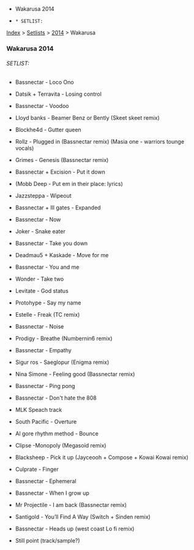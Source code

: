   * Wakarusa 2014
  *     * SETLIST:

[Index](https://www.reddit.com/r/bassnectar/wiki/index) >
[Setlists](https://www.reddit.com/r/bassnectar/wiki/interactive/setlists) >
[2014](https://www.reddit.com/r/bassnectar/wiki/interactive/setlists/2014) >
Wakarusa

### Wakarusa 2014

###### SETLIST:

  * Bassnectar - Loco Ono 

  * Datsik + Terravita - Losing control 

  * Bassnectar - Voodoo

  * Lloyd banks - Beamer Benz or Bently (Skeet skeet remix)

  * Blockhe4d - Gutter queen 

  * Rollz - Plugged in (Bassnectar remix) (Masia one - warriors tounge vocals)

  * Grimes - Genesis (Bassnectar remix)

  * Bassnectar + Excision - Put it down 

  * (Mobb Deep - Put em in their place: lyrics)

  * Jazzsteppa - Wipeout 

  * Bassnectar + Ill gates - Expanded 

  * Bassnectar - Now

  * Joker - Snake eater 

  * Bassnectar - Take you down 

  * Deadmau5 + Kaskade - Move for me

  * Bassnectar - You and me 

  * Wonder - Take two

  * Levitate - God status 

  * Protohype - Say my name 

  * Estelle - Freak (TC remix)

  * Bassnectar - Noise 

  * Prodigy - Breathe (Numbernin6 remix)

  * Bassnectar - Empathy 

  * Sigur ros - Saeglopur (Enigma remix)

  * Nina Simone - Feeling good (Bassnectar remix)

  * Bassnectar - Ping pong 

  * Bassnectar - Don't hate the 808

  * MLK Speach track 

  * South Pacific - Overture

  * Al gore rhythm method - Bounce

  * Clipse -Monopoly (Megasoid remix)

  * Blacksheep - Pick it up (Jayceooh + Compose + Kowai Kowai remix)

  * Culprate - Finger 

  * Bassnectar - Ephemeral 

  * Bassnectar - When I grow up 

  * Mr Projectile - I am back (Bassnectar remix)

  * Santigold - You’ll Find A Way (Switch + Sinden remix)

  * Bassnectar - Heads up (west coast Lo fi remix)

  * Still point (track/sample?)

